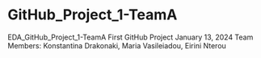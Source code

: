 # GitHub_Project_1-TeamA
EDA_GitHub_Project_1-TeamA
First GitHub Project
January 13, 2024
Team Members: Konstantina Drakonaki, Maria Vasileiadou, Eirini Nterou